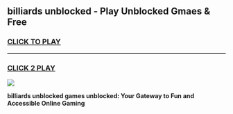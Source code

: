 
## billiards unblocked - Play Unblocked Gmaes & Free
<h3>
<a href="https://news.freeplayer.one?title=billiards_unblocked&ref=16F">CLICK TO PLAY</a></h3>
<hr>

<h3>
<a href="https://news.freeplayer.one?title=billiards_unblocked&ref=16F">CLICK 2 PLAY</a>
  
</h3>

<a href="https://news.freeplayer.one?title=billiards_unblocked&ref=16F/"><img src="https://clearcache.store/games.png"></a>


**billiards unblocked games unblocked: Your Gateway to Fun and Accessible Online Gaming**
